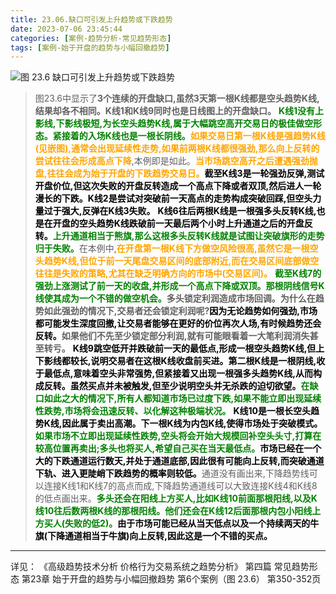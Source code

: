 ```yaml
---
title: 23.06.缺口可引发上升趋势或下跌趋势
date: 2023-07-06 23:45:44
categories: [案例-趋势分析-常见趋势形态]
tags: [案例-始于开盘的趋势与小幅回撤趋势]
---
```


![图 23.6 缺口可引发上升趋势或下跌趋势](https://objectstorage.us-phoenix-1.oraclecloud.com/n/axdikqaqm3dc/b/bucket1/o/pa-price-charts%2Ftrends%2Fc23%2FSlide6.JPG)

>
>图23.6中显示了**3个连续的开盘缺口,虽然3天第一根K线都是空头趋势K线,结果却各不相同。K线1和K线9同时也是日线图上的开盘缺口。**
><font color="green">**K线1没有上影线,下影线极短,为长空头趋势K线,属于大幅跳空高开交易日的极佳做空形态。紧接着的入场K线也是一根长阴线。**</font><font color="orange">**如果交易日第一根K线是强趋势K线(见嵌图),通常会出现延续性走势,如果前两根K线都很强劲,那么向上反转的尝试往往会形成高点下降**</font>,本例即是如此。<font color="orange">**当市场跳空高开之后遭遇强劲抛盘,往往会成为始于开盘的下跌趋势交易日。**</font><font color="black">**截至K线3是一轮强劲反弹,测试开盘价位,但这次失败的开盘反转造成一个高点下降或者双顶,然后进人一轮漫长的下跌。K线2是尝试对突破前一天高点的走势构成突破回踩,但空头力量过于强大,反弹在K线3失败。**</font>
><font color="black">**K线6往后两根K线是一根强多头反转K线,也是在开盘的空头趋势K线跌破前一天最后两个小时上升通道之后的开盘反转。**</font><font color="green">**上升通道相当于熊旗,那么这根多头反转K线就是试图让突破旗形的走势归于失败。**</font>在本例中,<font color="orange">**在开盘第一根K线下方做空风险很高,虽然它是一根空头趋势K线,但位于前一天尾盘交易区间的底部附近,而在交易区间底部做空往往是失败的策略,尤其在缺乏明确方向的市场中(交易区间)。**</font>
><font color="green">**截至K线7的强劲上涨测试了前一天的收盘,并形成一个高点下降或双顶。那根阴线信号K线使其成为一个不错的做空机会。**</font>**多头锁定利润造成市场回调。为什么在趋势如此强劲的情况下,交易者还会锁定利润呢?**<font color="black">**因为无论趋势如何强劲,市场都可能发生深度回撤,让交易者能够在更好的价位再次人场,有时候趋势还会反转。**</font>**如果他们不先至少锁定部分利润,就有可能眼看着一大笔利润消失甚至转亏。**
><font color="black">**K线9跳空低开并跌破前一天的最低点,形成一根空头趋势K线,但上下影线都较长,说明交易者在这根K线收盘前买进。第二根K线是一根阴线,收于最低点,意味着空头非常强势,但紧接着又出现一根强多头趋势K线,从而构成反转。虽然买点并未被触发,但至少说明空头并无杀跌的迫切欲望。**</font><font color="green">**在缺口如此之大的情况下,所有人都知道市场已过度下跌,如果不能立即出现延续性跌势,市场将会迅速反转、以化解这种极端状况。**</font>
><font color="black">**K线10是一根长空头趋势K线,因此属于卖出高潮。下一根K线为内包K线,使得市场处于突破模式。**</font><font color="green">**如果市场不立即出现延续性跌势,空头将会开始大规模回补空头头寸,打算在较高位置再卖出;多头也将买人,希望自己买在当天最低点。**</font><font color="black">**市场已经在一个大的下跌通道运行数天,并处于通道底部,因此很有可能向上反转,而突破通道下轨、进入更陡峭下跌趋势的概率则较低。**</font>通道没有画出来,下降趋势线可以连接K线1和K线7的高点而成,下降趋势通道线可以大致连接K线4和K线8的低点画出来。<font color="green">**多头还会在阳线上方买人,比如K线10前面那根阳线,以及K线10往后数两根K线的那根阳线。他们还会在K线12后面那根内包小阳线上方买人(失败的低2)。**</font><font color="black">**由于市场可能已经从当天低点以及一个持续两天的牛旗(下降通道相当于牛旗)向上反转,因此这是一个不错的买点。**</font>
>

---
详见：
《高级趋势技术分析 价格行为交易系统之趋势分析》
第四篇 常见趋势形态
第23章 始于开盘的趋势与小幅回撤趋势
第6个案例（图 23.6）
第350-352页

